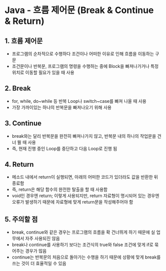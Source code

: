 # Java - 흐름 제어문 (Break & Continue & Return)

## 1. 흐름 제어문
- 프로그램의 순차적으로 수행하다 조건이나 어떠한 이유로 인해 흐름을 이동하는 구문
- 조건문이나 반복문, 프로그램의 명령을 수행하는 중에 Block을 빠져나가거나 특정 위치로 이동할 필요가 있을 때 사용

## 2. Break

- for, while, do~while 등 반복 Loop나 switch~case를 빠져 나올 때 사용
- 가장 가까이있는 하나의 반복문을 빠져나오기 위해 사용

## 3. Continue

- break와는 달리 반복문을 완전히 빠져나가지 않고, 반복문 내의 하나의 작업문을 건너 뛸 때 사용
- 즉, 현재 진행 중인 Loop를 중단하고 다음 Loop로 진행 됨

## 4. Return

- 메소드 내에서 return이 실행되면, 아래의 어떠한 코드가 있더라도 값을 반환한 뒤 종료함
- 즉, return은 해당 함수의 완전한 탈출을 할 때 사용함
- void인 경우엔 return; 이렇게 사용되지만, return 자료형이 명시되어 있는 경우엔 오류가 발생하기 때문에 자료형에 맞게 return문을 작성해주어야 함

## 5. 주의할 점
- break, continue와 같은 경우는 프로그램의 흐름을 확 건너뛰게 하기 때문에 실 업무에서 자주 사용되진 않음
- break나 continue를 사용하기 보다는 조건식의 true와 false 조건에 맞게 if로 묶어주는 경우가 많음
- continue는 반복문의 처음으로 돌아가는 수행을 하기 때문에 상황에 맞게 break를 쓰는 것이 더 효율적일 수 있음